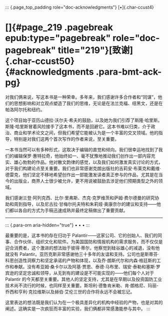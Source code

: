 ::: {.page_top_padding role="doc-acknowledgments"}
[•]{.char-ccust4}

# []{#page_219 .pagebreak epub:type="pagebreak" role="doc-pagebreak" title="219"}[致谢]{.char-ccust50} {#acknowledgments .para-bmt-ack-pg}

对我们俩来说，写这本书是一种荣幸。多年来，我们感谢许多合作者和“同谋”，他们的思想影响和对立观点塑造了我们的思维，无论是在法兰克福、纽黑文，还是在帕洛阿尔托和纽约。

这个项目始于亚历山德拉·沃尔夫·希夫的鼓励，以及她为我们引荐了斯隆·哈里斯。斯隆·哈里斯冒着风险接手了这本书，而不是回避它。这本书难以归类，介于政治、商业和学术论文之间，但我们希望它能被认为是一个丰富的交叉领域。他的指导，特别是对我们这两个首次写作的作者来说，至关重要。

一本书当然可以有多种形式，这取决于编辑的直觉和倾向。我们很幸运地找到了我们的编辑保罗·惠特拉奇，他始终如一、毫不犹豫地推动我们创作出一部内容充实、雄心勃勃的作品。他对散文韵律的感觉，以及我们如何激发真实讨论的方式，对于我们构建论点至关重要。我们也非常感谢克朗出版社的吉莉安·布莱克和戴维·德雷克，他们坚定不移地希望创作出一部能激发读者真正参与的作品，尤其是在当今的出版业，商界人士很少被允许，更不用说被鼓励去涉足他们预期类型之外的领域。

我们感谢兰登·阿列克西、比尔·里弗斯、杰克·克罗维茨和萨姆·费尔德曼的研究协助和周到指导，以及尼古拉·甘梅尔托夫特和朱莉娅·奥康奈尔的建议和支持——他们都以各自的方式为手稿迅速成熟并最终定稿做出了重要贡献。

------------------------------------------------------------------------

::: {.para-orn aria-hidden="true"}
• • •
:::

最重要的是，这本书的存在归功于 Palantir——这家公司、它的创始人、我们的同事、合作伙伴、组织文化和软件。为美国国防和情报机构的需求服务，而不仅仅是迎合消费者，这个激进的想法始于彼得·蒂尔，他察觉到硅谷雄心的减退，没有他就没有 Palantir。亚历克斯非常感谢他三十多年的友谊和支持。公司也是斯蒂芬·科恩创造性洞察力和坚定承诺的产物和体现，以及乔·朗斯代尔和内森·格廷斯的工作和奉献。没有希亚姆·桑卡尔以及阿基·贾恩、泰德·马布里、瑞安·泰勒和塞斯·罗宾逊的坚定忠诚和领导，从无到有的建设是不可能实现的——他们每个人对于 Palantir 的今天都至关重要。其他人的坚定支持，尤其是在早期以及投资国防工业技术尚不流行的时候，也同样至关重要。斯坦利·德鲁肯米勒、肯·朗格尼、玛丽-乔西和亨利·克拉维斯以及赫伯·艾伦三世的合作将永远不会被忘记。

这里表达的想法既是我们认为在一个极具差异化的机构中经验的产物，也是对其的阐述。这确实是一次疯狂而丰富的实验，我们俩都非常感激能参与其中。
:::

